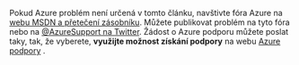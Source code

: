 Pokud Azure problém není určená v tomto článku, navštivte fóra Azure na [webu MSDN a přetečení zásobníku](https://azure.microsoft.com/support/forums/). Můžete publikovat problém na tyto fóra nebo na [ @AzureSupport na Twitter](https://twitter.com/AzureSupport). Žádost o Azure podporu můžete poslat taky, tak, že vyberete, **využijte možnost získání podpory** na webu [Azure podpory](https://azure.microsoft.com/support/options/) .
